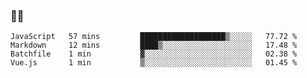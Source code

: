 ### 👨‍💻

<!--START_SECTION:waka-->
```text
JavaScript   57 mins         ███████████████████▒░░░░░   77.72 % 
Markdown     12 mins         ████▒░░░░░░░░░░░░░░░░░░░░   17.48 % 
Batchfile    1 min           ▓░░░░░░░░░░░░░░░░░░░░░░░░   02.38 % 
Vue.js       1 min           ▒░░░░░░░░░░░░░░░░░░░░░░░░   01.45 % 
```
<!--END_SECTION:waka-->
